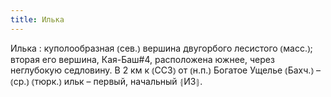 ```yaml
---
title: Илька
---
```


Илька
: куполообразная ⦅сев.⦆ вершина двугорбого лесистого ⦅масс.⦆; вторая его вершина, Кая-Баш#4, расположена южнее, через неглубокую седловину. В 2 км к ⦅ССЗ⦆ от ⦅н.п.⦆ Богатое Ущелье ⦅Бахч.⦆ – ⦅ср.⦆ ⦅тюрк.⦆ ильк – первый, начальный ⦃И3⦄.
